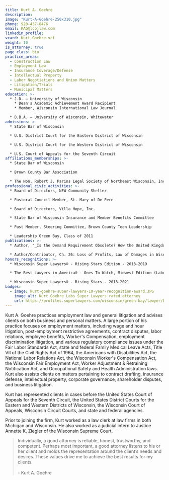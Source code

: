 ```yaml
---
title: Kurt A. Goehre
description:
image: "Kurt-A-Goehre-250x310.jpg"
phone: 920-437-0476
email: KAG@lcojlaw.com
linkedin_profile:
vcard: Kurt-Goehre.vcf
weight: 10
is_attorney: true
page_class: bio
practice_areas:
  - Construction Law
  - Employment Law
  - Insurance Coverage/Defense
  - Intellectual Property
  - Labor Negotiations and Union Matters
  - Litigation/Trials
  - Municipal Matters
education: >-
  * J.D. – University of Wisconsin
    * Dean's Academic Achievement Award Recipient
    * Member, Wisconsin International Law Journal

  * B.B.A. – University of Wisconsin, Whitewater
admissions: >-
  * State Bar of Wisconsin

  * U.S. District Court for the Eastern District of Wisconsin

  * U.S. District Court for the Western District of Wisconsin

  * U.S. Court of Appeals for the Seventh Circuit
affiliations_memberships: >-
  * State Bar of Wisconsin

  * Brown County Bar Association

  * The Hon. Robert J. Parins Legal Society of Northeast Wisconsin, Inc.
professional_civic_activities: >-
  * Board of Directors, NEW Community Shelter

  * Pastoral Council Member, St. Mary of De Pere

  * Board of Directors, Villa Hope, Inc. 

  * State Bar of Wisconsin Insurance and Member Benefits Committee

  * Past Member, Steering Committee, Brown County Teen Leadership

  * Leadership Green Bay, Class of 2011
publications: >-
  * Author, "_Is the Demand Requirement Obsolete? How the United Kingdom Modernized its Shareholder Derivative Procedure and What the United States Can Learn From it._" Wisconsin International Law Journal, Spring 2010

  * Author/Contributor, Ch. 26: Loss of Profits, Law of Damages in Wisconsin.
honors_recognitions: >-
  * Wisconsin Super Lawyers® - Rising Stars Edition - 2013-2019

  * The Best Lawyers in America® - Ones To Watch, Midwest Edition (Labor & Employment Law – Management) - 2021-2022

  * Wisconsin Super Lawyers® - Rising Stars - 2013-2021
badges:
  - image: kurt-goehre-super-lawyers-10-year-recognition-award.JPG
    image_alt: Kurt Goehre Labs Super Lawyers rated attorney
    url: https://profiles.superlawyers.com/wisconsin/green-bay/lawyer/kurt-a-goehre/0e724bb2-dbc8-4e0f-8296-0733f9616b44.html?utm_source=0e724bb2-dbc8-4e0f-8296-0733f9616b44&utm_campaign=v1-rsbadge-orange&utm_content=profile&utm_medium=lcojlaw.com
---
```


Kurt A. Goehre practices employment law and general litigation and advises clients on both business and personal matters. A large portion of his practice focuses on employment matters, including wage and hour litigation, post-employment restrictive agreements, contract disputes, labor relations, employee benefits, Worker's Compensation, employment discrimination litigation, and various regulatory compliance issues under the Fair Labor Standards Act, state and federal Family Medical Leave Acts, Title VII of the Civil Rights Act of 1964, the Americans with Disabilities Act, the National Labor Relations Act, the Wisconsin Worker's Compensation Act, the Wisconsin Fair Employment Act, Worker Adjustment & Retraining Notification Act, and Occupational Safety and Health Administration laws. Kurt also assists clients on matters pertaining to contract drafting, insurance defense, intellectual property, corporate governance, shareholder disputes, and business litigation.

Kurt has represented clients in cases before the United States Court of Appeals for the Seventh Circuit, the United States District Courts for the Eastern and Western Districts of Wisconsin, the Wisconsin Court of Appeals, Wisconsin Circuit Courts, and state and federal agencies.

Prior to joining the firm, Kurt worked as a law clerk at law firms in both Michigan and Wisconsin. He also worked as a judicial intern to Justice Annette K. Ziegler of the Wisconsin Supreme Court.

> Individually, a good attorney is reliable, honest, trustworthy, and competent. Perhaps most important, a good attorney listens to his or her client and molds the representation around the client’s needs and desires. These values drive me to achieve the best results for my clients.
> <br><br> - Kurt A. Goehre
